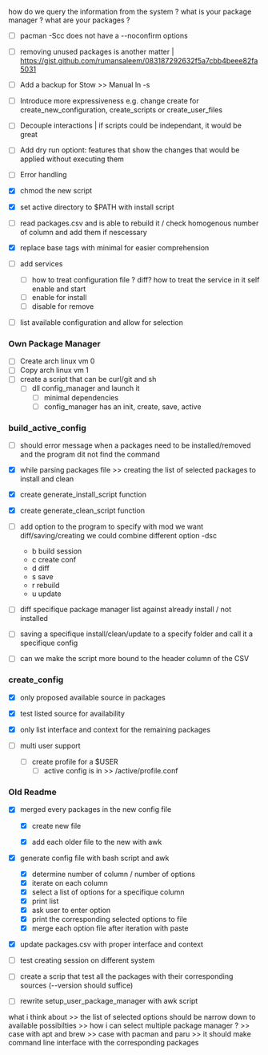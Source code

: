 how do we query the information from the system ?
what is your package manager ?
what are your packages ?

- [ ] pacman -Scc does not have a --noconfirm options
- [ ] removing unused packages is another matter | https://gist.github.com/rumansaleem/083187292632f5a7cbb4beee82fa5031
- [ ] Add a backup for Stow >> Manual ln -s
- [ ] Introduce more expressiveness e.g. change create for create_new_configuration, create_scripts or create_user_files
- [ ] Decouple interactions | if scripts could be independant, it would be great

- [ ] Add dry run optiont: features that show the changes that would be applied without executing them
- [ ] Error handling
- [x] chmod the new script
- [x] set active directory to $PATH with install script
- [ ] read packages.csv and is able to rebuild it / check homogenous number of column and add them if nescessary
- [x] replace base tags with minimal for easier comprehension
- [ ] add services
    - [ ] how to treat configuration file ? diff? how to treat the service in it self enable and start
    - [ ] enable for install
    - [ ] disable for remove
- [ ] list available configuration and allow for selection

### Own Package Manager

- [ ] Create arch linux vm 0
- [ ] Copy arch linux vm 1
- [ ] create a script that can be curl/git and sh
    - [ ] dll config_manager and launch it
        - [ ] minimal dependencies
        - [ ] config_manager has an init, create, save, active

### build_active_config

- [ ] should error message when a packages need to be installed/removed and the program dit not find the command

- [x] while parsing packages file >> creating the list of selected packages to install and clean
- [x] create generate_install_script function
- [x] create generate_clean_script function

- [ ] add option to the program to specify with mod we want diff/saving/creating we could combine different option -dsc
    - b build session
    - c create conf
    - d diff
    - s save
    - r rebuild
    - u update
- [ ] diff specifique package manager list against already install / not installed
- [ ] saving a specifique install/clean/update to a specify folder and call it a specifique config
- [ ] can we make the script more bound to the header column of the CSV

### create_config

- [x] only proposed available source in packages
- [x] test listed source for availability
- [x] only list interface and context for the remaining packages

- [ ] multi user support
    - [ ] create profile for a $USER
        - [ ] active config is in >> /active/profile.conf

### Old Readme

- [x] merged every packages in the new config file
    - [x] create new file
    - [x] add each older file to the new with awk


- [x] generate config file with bash script and awk
    - [x] determine number of column / number of options
    - [x] iterate on each column
    - [x] select a list of options for a specifique column
    - [x] print list
    - [x] ask user to enter option
    - [x] print the corresponding selected options to file
    - [x] merge each option file after iteration with paste

- [x] update packages.csv with proper interface and context

- [ ] test creating session on different system

- [ ] create a scrip that test all the packages with their corresponding sources (--version should suffice)

- [ ] rewrite setup_user_package_manager with awk script




what i think about >> the list of selected options should be narrow down to available possibilties
                    >> how i can select multiple package manager ?
                    >> case with apt and brew
                    >> case with pacman and paru
                    >> it should make command line interface with the corresponding packages
